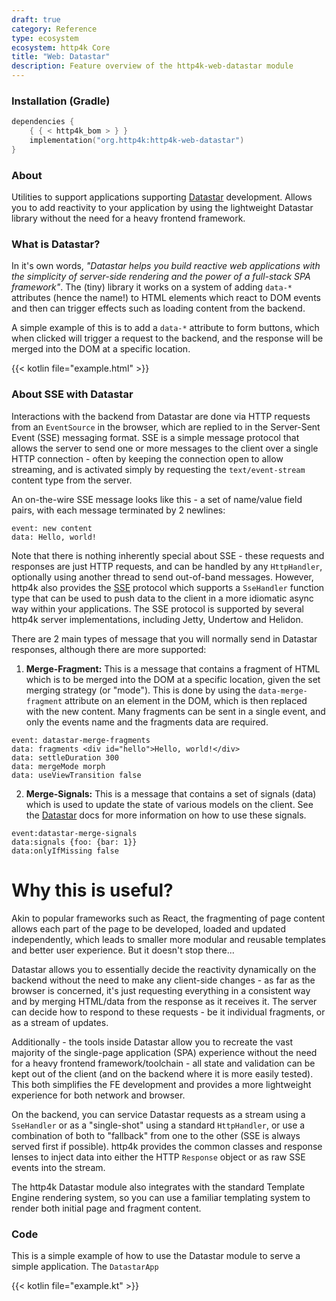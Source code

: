 ```yaml
---
draft: true
category: Reference
type: ecosystem
ecosystem: http4k Core
title: "Web: Datastar"
description: Feature overview of the http4k-web-datastar module
---
```


### Installation (Gradle)

```kotlin
dependencies {
    { { < http4k_bom > } }
    implementation("org.http4k:http4k-web-datastar")
}
```

### About

Utilities to support applications supporting [Datastar] development. Allows you to add reactivity
to your application by using the lightweight Datastar library without the need for a heavy frontend framework.

### What is Datastar?

In it's own words, _"Datastar helps you build reactive web applications with the simplicity of server-side rendering and
the power of a full-stack SPA framework"_. The (tiny) library it works on a system of adding `data-*` attributes (hence
the
name!) to HTML elements which react to DOM events and then can trigger effects such as loading content from the backend.

A simple example of this is to add a `data-*` attribute to form buttons, which when clicked will trigger a request to
the backend, and the response will be merged into the DOM at a specific location.

{{< kotlin file="example.html" >}}

### About SSE with Datastar

Interactions with the backend from Datastar are done via HTTP requests from an `EventSource` in the browser,
which are replied to in the Server-Sent Event (SSE) messaging format. SSE is a simple message protocol that allows the
server to send one or more messages to the client over a single HTTP connection - often by keeping the connection open
to allow streaming, and is activated simply by requesting the `text/event-stream` content type from the server.

An on-the-wire SSE message looks like this - a set of name/value field pairs, with each message terminated by 2
newlines:

```text
event: new content 
data: Hello, world!
```

Note that there is nothing inherently special about SSE - these requests and responses are just HTTP requests, and
can be handled by any `HttpHandler`, optionally using another thread to send out-of-band messages. However, http4k also
provides the [SSE](/ecosystem/http4k/concepts/server-sent-events/) protocol which supports a `SseHandler` function type
that can be used to push data to the client in a more idiomatic async way within your applications. The SSE protocol is
supported by several http4k server implementations, including Jetty, Undertow and Helidon.

There are 2 main types of message that you will normally send in Datastar responses, although there are more supported:

1. **Merge-Fragment:** This is a message that contains a fragment of HTML which is to be merged into the DOM at a
   specific location, given the set merging strategy (or "mode"). This is done by using the `data-merge-fragment`
   attribute on an element in the DOM, which is then replaced with the new content. Many fragments can be sent in a
   single event, and only the events name and the fragments data are required.

```text
event: datastar-merge-fragments
data: fragments <div id="hello">Hello, world!</div>
data: settleDuration 300
data: mergeMode morph
data: useViewTransition false

```

2. **Merge-Signals:** This is a message that contains a set of signals (data) which is used to update the state of
   various models on the client. See the [Datastar] docs for more information on how to use these signals.

```text
event:datastar-merge-signals
data:signals {foo: {bar: 1}}
data:onlyIfMissing false
```

# Why this is useful?

Akin to popular frameworks such as React, the fragmenting of page content allows each part of the page to be developed,
loaded and updated independently, which leads to smaller more modular and reusable templates and better user experience.
But it doesn't stop there...

Datastar allows you to essentially decide the reactivity dynamically on the backend without the need to make any
client-side changes -
as far as the browser is concerned, it's just requesting everything in a consistent way and by merging HTML/data from
the response as it receives it. The server can decide how to respond to these requests - be it individual fragments, or
as a stream of updates.

Additionally - the tools inside Datastar allow you to recreate the vast majority of the single-page application (SPA)
experience without the need for a heavy frontend framework/toolchain - all state and validation can be kept out of the
client (and on the backend where it is more easily tested). This both simplifies the FE development and provides a more
lightweight experience for both network and browser.

On the backend, you can service Datastar requests as a stream using a `SseHandler` or as a "single-shot" using a
standard `HttpHandler`, or use a combination of both to "fallback" from one to the other (SSE is always served first if
possible). http4k provides the common classes and response lenses to inject data into either the HTTP `Response` object
or as raw SSE events into the stream.

The http4k Datastar module also integrates with the standard Template Engine rendering system, so you can use a familiar 
templating system to render both initial page and fragment content.

### Code

This is a simple example of how to use the Datastar module to serve a simple application. The `DatastarApp`

{{< kotlin file="example.kt" >}}


[Datastar]: https://data-star.dev
